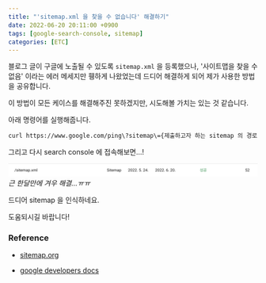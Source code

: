 ```yaml
---
title: "'sitemap.xml 을 찾을 수 없습니다' 해결하기"
date: 2022-06-20 20:11:00 +0900
tags: [google-search-console, sitemap]
categories: [ETC]
---
```


블로그 글이 구글에 노출될 수 있도록 `sitemap.xml` 을 등록했으나, '사이트맵을 찾을 수 없음' 이라는 에러 메세지만 휑하게 나왔었는데 드디어 해결하게 되어 제가 사용한 방법을 공유합니다.

이 방법이 모든 케이스를 해결해주진 못하겠지만, 시도해볼 가치는 있는 것 같습니다.

아래 명령어를 실행해줍니다.

```bash
curl https://www.google.com/ping\?sitemap\={제출하고자 하는 sitemap 의 경로}
```

그리고 다시 search console 에 접속해보면...!

![sitemap-success](/assets/img/sitemaperror/sitemap-success.png)
_근 한달만에 겨우 해결...ㅠㅠ_

드디어 sitemap 을 인식하네요.

도움되시길 바랍니다!

### Reference

- [sitemap.org](https://www.sitemaps.org/protocol.html#submit_ping)

- [google developers docs](https://developers.google.com/search/docs/advanced/sitemaps/build-sitemap?hl=ko)
